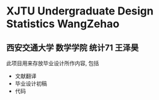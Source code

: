 # XJTU Undergraduate Design Statistics WangZehao

## 西安交通大学 数学学院 统计71 王泽昊

此项目用来存放毕业设计所作内容, 包括

* 文献翻译
* 毕业设计初稿
* 代码
 
